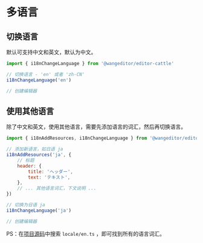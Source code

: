 # 多语言

## 切换语言

默认可支持中文和英文，默认为中文。

```js
import { i18nChangeLanguage } from '@wangeditor/editor-cattle'

// 切换语言 - 'en' 或者 'zh-CN'
i18nChangeLanguage('en')

// 创建编辑器
```

## 使用其他语言

除了中文和英文，使用其他语言，需要先添加语言的词汇，然后再切换语言。

```js
import { i18nAddResources, i18nChangeLanguage } from '@wangeditor/editor-cattle'

// 添加新语言，如日语 ja
i18nAddResources('ja', {
    // 标题
    header: {
        title: 'ヘッダー',
        text: 'テキスト',
    },
    // ... 其他语言词汇，下文说明 ...
})

// 切换为日语 ja
i18nChangeLanguage('ja')

// 创建编辑器
```

PS：在[项目源码](https://github.com/wangeditor-team/we-2021)中搜索 `locale/en.ts` ，即可找到所有的语言词汇。
